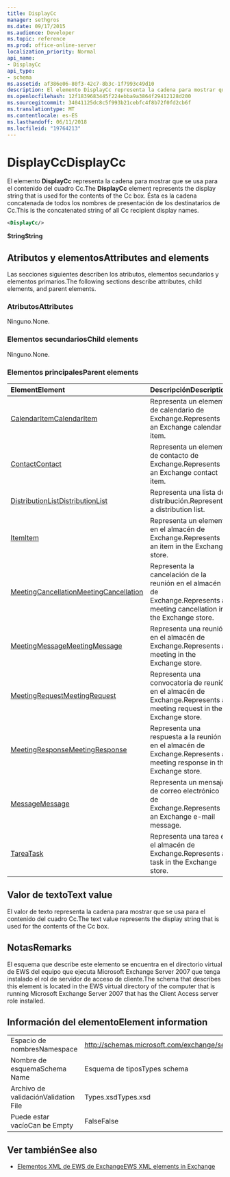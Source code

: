 ```yaml
---
title: DisplayCc
manager: sethgros
ms.date: 09/17/2015
ms.audience: Developer
ms.topic: reference
ms.prod: office-online-server
localization_priority: Normal
api_name:
- DisplayCc
api_type:
- schema
ms.assetid: af386e06-80f3-42c7-8b3c-1f7993c49d10
description: El elemento DisplayCc representa la cadena para mostrar que se usa para el contenido del cuadro Cc. Ésta es la cadena concatenada de todos los nombres de presentación de los destinatarios de Cc.
ms.openlocfilehash: 12f1839683445f224ebba9a3864f29412128d200
ms.sourcegitcommit: 34041125dc8c5f993b21cebfc4f8b72f0fd2cb6f
ms.translationtype: MT
ms.contentlocale: es-ES
ms.lasthandoff: 06/11/2018
ms.locfileid: "19764213"
---
```

# <a name="displaycc"></a><span data-ttu-id="8c0c4-104">DisplayCc</span><span class="sxs-lookup"><span data-stu-id="8c0c4-104">DisplayCc</span></span>

<span data-ttu-id="8c0c4-105">El elemento **DisplayCc** representa la cadena para mostrar que se usa para el contenido del cuadro Cc.</span><span class="sxs-lookup"><span data-stu-id="8c0c4-105">The **DisplayCc** element represents the display string that is used for the contents of the Cc box.</span></span> <span data-ttu-id="8c0c4-106">Ésta es la cadena concatenada de todos los nombres de presentación de los destinatarios de Cc.</span><span class="sxs-lookup"><span data-stu-id="8c0c4-106">This is the concatenated string of all Cc recipient display names.</span></span> 
  
```xml
<DisplayCc/>
```

 <span data-ttu-id="8c0c4-107">**String**</span><span class="sxs-lookup"><span data-stu-id="8c0c4-107">**String**</span></span>
## <a name="attributes-and-elements"></a><span data-ttu-id="8c0c4-108">Atributos y elementos</span><span class="sxs-lookup"><span data-stu-id="8c0c4-108">Attributes and elements</span></span>

<span data-ttu-id="8c0c4-109">Las secciones siguientes describen los atributos, elementos secundarios y elementos primarios.</span><span class="sxs-lookup"><span data-stu-id="8c0c4-109">The following sections describe attributes, child elements, and parent elements.</span></span>
  
### <a name="attributes"></a><span data-ttu-id="8c0c4-110">Atributos</span><span class="sxs-lookup"><span data-stu-id="8c0c4-110">Attributes</span></span>

<span data-ttu-id="8c0c4-111">Ninguno.</span><span class="sxs-lookup"><span data-stu-id="8c0c4-111">None.</span></span>
  
### <a name="child-elements"></a><span data-ttu-id="8c0c4-112">Elementos secundarios</span><span class="sxs-lookup"><span data-stu-id="8c0c4-112">Child elements</span></span>

<span data-ttu-id="8c0c4-113">Ninguno.</span><span class="sxs-lookup"><span data-stu-id="8c0c4-113">None.</span></span>
  
### <a name="parent-elements"></a><span data-ttu-id="8c0c4-114">Elementos principales</span><span class="sxs-lookup"><span data-stu-id="8c0c4-114">Parent elements</span></span>

|<span data-ttu-id="8c0c4-115">**Element**</span><span class="sxs-lookup"><span data-stu-id="8c0c4-115">**Element**</span></span>|<span data-ttu-id="8c0c4-116">**Descripción**</span><span class="sxs-lookup"><span data-stu-id="8c0c4-116">**Description**</span></span>|
|:-----|:-----|
|[<span data-ttu-id="8c0c4-117">CalendarItem</span><span class="sxs-lookup"><span data-stu-id="8c0c4-117">CalendarItem</span></span>](calendaritem.md) <br/> |<span data-ttu-id="8c0c4-118">Representa un elemento de calendario de Exchange.</span><span class="sxs-lookup"><span data-stu-id="8c0c4-118">Represents an Exchange calendar item.</span></span>  <br/> |
|[<span data-ttu-id="8c0c4-119">Contact</span><span class="sxs-lookup"><span data-stu-id="8c0c4-119">Contact</span></span>](contact.md) <br/> |<span data-ttu-id="8c0c4-120">Representa un elemento de contacto de Exchange.</span><span class="sxs-lookup"><span data-stu-id="8c0c4-120">Represents an Exchange contact item.</span></span>  <br/> |
|[<span data-ttu-id="8c0c4-121">DistributionList</span><span class="sxs-lookup"><span data-stu-id="8c0c4-121">DistributionList</span></span>](distributionlist.md) <br/> |<span data-ttu-id="8c0c4-122">Representa una lista de distribución.</span><span class="sxs-lookup"><span data-stu-id="8c0c4-122">Represents a distribution list.</span></span>  <br/> |
|[<span data-ttu-id="8c0c4-123">Item</span><span class="sxs-lookup"><span data-stu-id="8c0c4-123">Item</span></span>](item.md) <br/> |<span data-ttu-id="8c0c4-124">Representa un elemento en el almacén de Exchange.</span><span class="sxs-lookup"><span data-stu-id="8c0c4-124">Represents an item in the Exchange store.</span></span>  <br/> |
|[<span data-ttu-id="8c0c4-125">MeetingCancellation</span><span class="sxs-lookup"><span data-stu-id="8c0c4-125">MeetingCancellation</span></span>](meetingcancellation.md) <br/> |<span data-ttu-id="8c0c4-126">Representa la cancelación de la reunión en el almacén de Exchange.</span><span class="sxs-lookup"><span data-stu-id="8c0c4-126">Represents a meeting cancellation in the Exchange store.</span></span>  <br/> |
|[<span data-ttu-id="8c0c4-127">MeetingMessage</span><span class="sxs-lookup"><span data-stu-id="8c0c4-127">MeetingMessage</span></span>](meetingmessage.md) <br/> |<span data-ttu-id="8c0c4-128">Representa una reunión en el almacén de Exchange.</span><span class="sxs-lookup"><span data-stu-id="8c0c4-128">Represents a meeting in the Exchange store.</span></span>  <br/> |
|[<span data-ttu-id="8c0c4-129">MeetingRequest</span><span class="sxs-lookup"><span data-stu-id="8c0c4-129">MeetingRequest</span></span>](meetingrequest.md) <br/> |<span data-ttu-id="8c0c4-130">Representa una convocatoria de reunión en el almacén de Exchange.</span><span class="sxs-lookup"><span data-stu-id="8c0c4-130">Represents a meeting request in the Exchange store.</span></span>  <br/> |
|[<span data-ttu-id="8c0c4-131">MeetingResponse</span><span class="sxs-lookup"><span data-stu-id="8c0c4-131">MeetingResponse</span></span>](meetingresponse.md) <br/> |<span data-ttu-id="8c0c4-132">Representa una respuesta a la reunión en el almacén de Exchange.</span><span class="sxs-lookup"><span data-stu-id="8c0c4-132">Represents a meeting response in the Exchange store.</span></span>  <br/> |
|[<span data-ttu-id="8c0c4-133">Message</span><span class="sxs-lookup"><span data-stu-id="8c0c4-133">Message</span></span>](message-ex15websvcsotherref.md) <br/> |<span data-ttu-id="8c0c4-134">Representa un mensaje de correo electrónico de Exchange.</span><span class="sxs-lookup"><span data-stu-id="8c0c4-134">Represents an Exchange e-mail message.</span></span>  <br/> |
|[<span data-ttu-id="8c0c4-135">Tarea</span><span class="sxs-lookup"><span data-stu-id="8c0c4-135">Task</span></span>](task.md) <br/> |<span data-ttu-id="8c0c4-136">Representa una tarea en el almacén de Exchange.</span><span class="sxs-lookup"><span data-stu-id="8c0c4-136">Represents a task in the Exchange store.</span></span>  <br/> |
   
## <a name="text-value"></a><span data-ttu-id="8c0c4-137">Valor de texto</span><span class="sxs-lookup"><span data-stu-id="8c0c4-137">Text value</span></span>

<span data-ttu-id="8c0c4-138">El valor de texto representa la cadena para mostrar que se usa para el contenido del cuadro Cc.</span><span class="sxs-lookup"><span data-stu-id="8c0c4-138">The text value represents the display string that is used for the contents of the Cc box.</span></span>
  
## <a name="remarks"></a><span data-ttu-id="8c0c4-139">Notas</span><span class="sxs-lookup"><span data-stu-id="8c0c4-139">Remarks</span></span>

<span data-ttu-id="8c0c4-140">El esquema que describe este elemento se encuentra en el directorio virtual de EWS del equipo que ejecuta Microsoft Exchange Server 2007 que tenga instalado el rol de servidor de acceso de cliente.</span><span class="sxs-lookup"><span data-stu-id="8c0c4-140">The schema that describes this element is located in the EWS virtual directory of the computer that is running Microsoft Exchange Server 2007 that has the Client Access server role installed.</span></span>
  
## <a name="element-information"></a><span data-ttu-id="8c0c4-141">Información del elemento</span><span class="sxs-lookup"><span data-stu-id="8c0c4-141">Element information</span></span>

|||
|:-----|:-----|
|<span data-ttu-id="8c0c4-142">Espacio de nombres</span><span class="sxs-lookup"><span data-stu-id="8c0c4-142">Namespace</span></span>  <br/> |http://schemas.microsoft.com/exchange/services/2006/types  <br/> |
|<span data-ttu-id="8c0c4-143">Nombre de esquema</span><span class="sxs-lookup"><span data-stu-id="8c0c4-143">Schema Name</span></span>  <br/> |<span data-ttu-id="8c0c4-144">Esquema de tipos</span><span class="sxs-lookup"><span data-stu-id="8c0c4-144">Types schema</span></span>  <br/> |
|<span data-ttu-id="8c0c4-145">Archivo de validación</span><span class="sxs-lookup"><span data-stu-id="8c0c4-145">Validation File</span></span>  <br/> |<span data-ttu-id="8c0c4-146">Types.xsd</span><span class="sxs-lookup"><span data-stu-id="8c0c4-146">Types.xsd</span></span>  <br/> |
|<span data-ttu-id="8c0c4-147">Puede estar vacío</span><span class="sxs-lookup"><span data-stu-id="8c0c4-147">Can be Empty</span></span>  <br/> |<span data-ttu-id="8c0c4-148">False</span><span class="sxs-lookup"><span data-stu-id="8c0c4-148">False</span></span>  <br/> |
   
## <a name="see-also"></a><span data-ttu-id="8c0c4-149">Ver también</span><span class="sxs-lookup"><span data-stu-id="8c0c4-149">See also</span></span>

- [<span data-ttu-id="8c0c4-150">Elementos XML de EWS de Exchange</span><span class="sxs-lookup"><span data-stu-id="8c0c4-150">EWS XML elements in Exchange</span></span>](ews-xml-elements-in-exchange.md)


